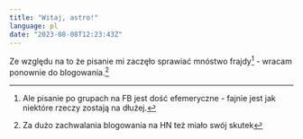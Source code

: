 ```yaml
---
title: "Witaj, astro!"
language: pl
date: "2023-08-08T12:23:43Z"
---
```


Ze względu na to że pisanie mi zaczęło sprawiać mnóstwo frajdy[^1] - wracam ponownie do blogowania.[^2]

[^1]: Ale pisanie po grupach na FB jest dość efemeryczne - fajnie jest jak niektóre rzeczy zostają na dłużej.
[^2]: Za dużo zachwalania blogowania na HN też miało swój skutek
